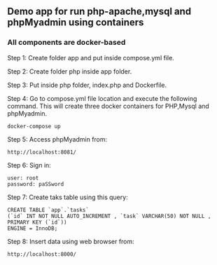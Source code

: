 ## Demo app for run php-apache,mysql and phpMyadmin using containers

### All components are docker-based

Step 1: Create folder app and put inside compose.yml file.

Step 2: Create folder php inside app folder.

Step 3: Put inside php folder, index.php and Dockerfile.

Step 4: Go to compose.yml file location and execute the following command. This will create three docker containers for PHP,Mysql and phpMyadmin.

    docker-compose up 

Step 5: Access phpMyadmin from:

    http://localhost:8081/ 

Step 6: Sign in:

    user: root
    password: paSSword


Step 7: Create taks table using this query:

    CREATE TABLE `app`.`tasks` 
    (`id` INT NOT NULL AUTO_INCREMENT , `task` VARCHAR(50) NOT NULL , PRIMARY KEY (`id`)) 
    ENGINE = InnoDB; 

Step 8: Insert data using web browser from:

    http://localhost:8000/    